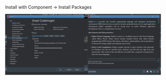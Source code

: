 Install with Component -> Install Packages

![image](./images/2025-02-27-22_48_40-GeminiAIPlugin.png)